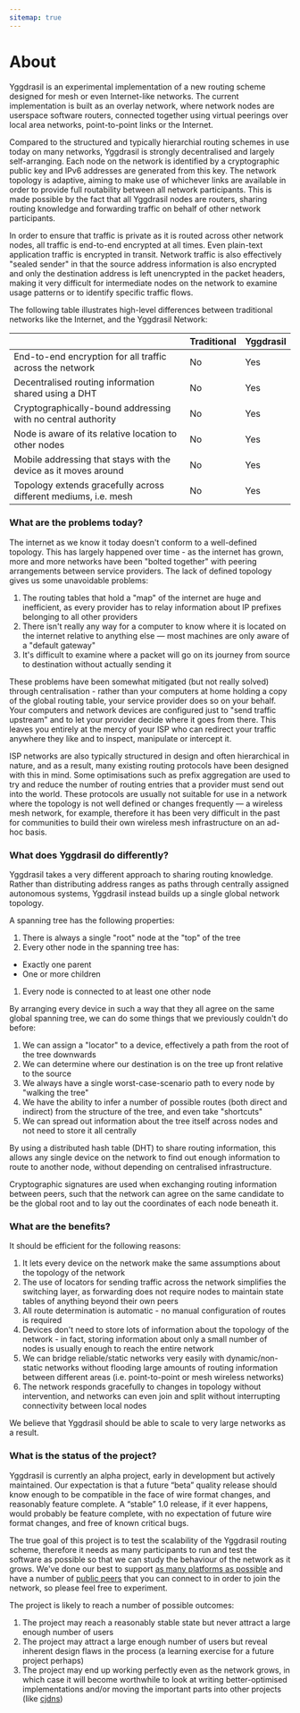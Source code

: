 ```yaml
---
sitemap: true
---
```


# About

Yggdrasil is an experimental implementation of a new routing scheme designed for mesh or even Internet-like networks. The current implementation is built as an overlay network, where network nodes are userspace software routers, connected together using virtual peerings over local area networks, point-to-point links or the Internet. 

Compared to the structured and typically hierarchial routing schemes in use today on many networks, Yggdrasil is strongly decentralised and largely self-arranging. Each node on the network is identified by a cryptographic public key and IPv6 addresses are generated from this key. The network topology is adaptive, aiming to make use of whichever links are available in order to provide full routability between all network participants. This is made possible by the fact that all Yggdrasil nodes are routers, sharing routing knowledge and forwarding traffic on behalf of other network participants.

In order to ensure that traffic is private as it is routed across other network nodes, all traffic is end-to-end encrypted at all times. Even plain-text application traffic is encrypted in transit. Network traffic is also effectively "sealed sender" in that the source address information is also encrypted and only the destination address is left unencrypted in the packet headers, making it very difficult for intermediate nodes on the network to examine usage patterns or to identify specific traffic flows. 

The following table illustrates high-level differences between traditional networks like the Internet, and the Yggdrasil Network:

|                                                                 | Traditional | Yggdrasil |
| --------------------------------------------------------------- | ----------- | --------- |
| End-to-end encryption for all traffic across the network        | No          | Yes       |
| Decentralised routing information shared using a DHT            | No          | Yes       |
| Cryptographically-bound addressing with no central authority    | No          | Yes       |
| Node is aware of its relative location to other nodes           | No          | Yes       |
| Mobile addressing that stays with the device as it moves around | No          | Yes       |
| Topology extends gracefully across different mediums, i.e. mesh | No          | Yes       |

### What are the problems today?

The internet as we know it today doesn't conform to a well-defined topology. This has largely happened over time - as the internet has grown, more and more networks have been "bolted together" with peering arrangements between service providers. The lack of defined topology gives us some unavoidable problems:

1. The routing tables that hold a "map" of the internet are huge and inefficient, as every provider has to relay information about IP prefixes belonging to all other providers
1. There isn't really any way for a computer to know where it is located on the internet relative to anything else — most machines are only aware of a "default gateway"
1. It's difficult to examine where a packet will go on its journey from source to destination without actually sending it

These problems have been somewhat mitigated (but not really solved) through centralisation - rather than your computers at home holding a copy of the global routing table, your service provider does so on your behalf. Your computers and network devices are configured just to "send traffic upstream" and to let your provider decide where it goes from there. This leaves you entirely at the mercy of your ISP who can redirect your traffic anywhere they like and to inspect, manipulate or intercept it. 

ISP networks are also typically structured in design and often hierarchical in nature, and as a result, many existing routing protocols have been designed with this in mind. Some optimisations such as prefix aggregation are used to try and reduce the number of routing entries that a provider must send out into the world. These protocols are usually not suitable for use in a network where the topology is not well defined or changes frequently — a wireless mesh network, for example, therefore it has been very difficult in the past for communities to build their own wireless mesh infrastructure on an ad-hoc basis. 

### What does Yggdrasil do differently?

Yggdrasil takes a very different approach to sharing routing knowledge. Rather than distributing address ranges as paths through centrally assigned autonomous systems, Yggdrasil instead builds up a single global network topology. 

A spanning tree has the following properties:

1. There is always a single "root" node at the "top" of the tree
1. Every other node in the spanning tree has:
  - Exactly one parent
  - One or more children
1. Every node is connected to at least one other node

By arranging every device in such a way that they all agree on the same global
spanning tree, we can do some things that we previously couldn't do before:

1. We can assign a "locator" to a device, effectively a path from the root of
the tree downwards
1. We can determine where our destination is on the tree up front relative to
the source
1. We always have a single worst-case-scenario path to every node by
"walking the tree"
1. We have the ability to infer a number of possible routes (both direct and
indirect) from the structure of the tree, and even take "shortcuts"
1. We can spread out information about the tree itself across nodes and not need
to store it all centrally

By using a distributed hash table (DHT) to share routing information, this
allows any single device on the network to find out enough information to route
to another node, without depending on centralised infrastructure.

Cryptographic signatures are used when exchanging routing information between
peers, such that the network can agree on the same candidate to be the global
root and to lay out the coordinates of each node beneath it.

### What are the benefits?

It should be efficient for the following reasons:

1. It lets every device on the network make the same assumptions about the
topology of the network
1. The use of locators for sending traffic across the network simplifies the
switching layer, as forwarding does not require nodes to maintain state tables
of anything beyond their own peers
1. All route determination is automatic - no manual configuration of routes is
required
1. Devices don't need to store lots of information about the topology of the
network - in fact, storing information about only a small number of nodes is
usually enough to reach the entire network
1. We can bridge reliable/static networks very easily with dynamic/non-static
networks without flooding large amounts of routing information between different
areas (i.e. point-to-point or mesh wireless networks)
1. The network responds gracefully to changes in topology without intervention,
and networks can even join and split without interrupting connectivity between
local nodes

We believe that Yggdrasil should be able to scale to very large networks as a
result.

### What is the status of the project?

Yggdrasil is currently an alpha project, early in development but actively
maintained. Our expectation is that a future “beta” quality release should know
enough to be compatible in the face of wire format changes, and reasonably
feature complete. A “stable” 1.0 release, if it ever happens, would probably be
feature complete, with no expectation of future wire format changes, and free of
known critical bugs.

The true goal of this project is to test the scalability of the Yggdrasil
routing scheme, therefore it needs as many participants to run and test the
software as possible so that we can study the behaviour of the network as it
grows. We've done our best to support [as many platforms as possible](installation.md)
and have a number of [public peers](https://github.com/yggdrasil-network/public-peers)
that you can connect to in order to join the network, so please feel free to
experiment.

The project is likely to reach a number of possible outcomes:

1. The project may reach a reasonably stable state but never attract a large
enough number of users
1. The project may attract a large enough number of users but reveal inherent
design flaws in the process (a learning exercise for a future project perhaps)
1. The project may end up working perfectly even as the network grows, in which
case it will become worthwhile to look at writing better-optimised
implementations and/or moving the important parts into other projects (like
[cjdns](https://github.com/cjdelisle/cjdns))

